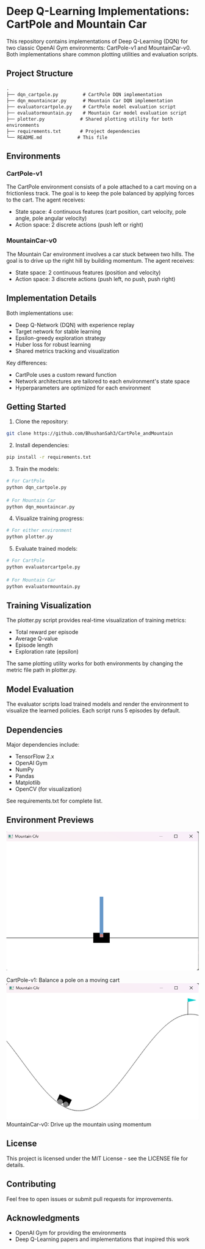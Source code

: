 # Deep Q-Learning Implementations: CartPole and Mountain Car

This repository contains implementations of Deep Q-Learning (DQN) for two classic OpenAI Gym environments: CartPole-v1 and MountainCar-v0. Both implementations share common plotting utilities and evaluation scripts.

## Project Structure

```
.
├── dqn_cartpole.py         # CartPole DQN implementation
├── dqn_mountaincar.py      # Mountain Car DQN implementation
├── evaluatorcartpole.py    # CartPole model evaluation script
├── evaluatormountain.py    # Mountain Car model evaluation script
├── plotter.py             # Shared plotting utility for both environments
├── requirements.txt       # Project dependencies
└── README.md             # This file
```

## Environments

### CartPole-v1
The CartPole environment consists of a pole attached to a cart moving on a frictionless track. The goal is to keep the pole balanced by applying forces to the cart. The agent receives:
- State space: 4 continuous features (cart position, cart velocity, pole angle, pole angular velocity)
- Action space: 2 discrete actions (push left or right)

### MountainCar-v0
The Mountain Car environment involves a car stuck between two hills. The goal is to drive up the right hill by building momentum. The agent receives:
- State space: 2 continuous features (position and velocity)
- Action space: 3 discrete actions (push left, no push, push right)

## Implementation Details

Both implementations use:
- Deep Q-Network (DQN) with experience replay
- Target network for stable learning
- Epsilon-greedy exploration strategy
- Huber loss for robust learning
- Shared metrics tracking and visualization

Key differences:
- CartPole uses a custom reward function
- Network architectures are tailored to each environment's state space
- Hyperparameters are optimized for each environment

## Getting Started

1. Clone the repository:
```bash
git clone https://github.com/BhushanSah3/CartPole_andMountain
```

2. Install dependencies:
```bash
pip install -r requirements.txt
```

3. Train the models:
```bash
# For CartPole
python dqn_cartpole.py

# For Mountain Car
python dqn_mountaincar.py
```

4. Visualize training progress:
```bash
# For either environment
python plotter.py
```

5. Evaluate trained models:
```bash
# For CartPole
python evaluatorcartpole.py

# For Mountain Car
python evaluatormountain.py
```

## Training Visualization

The plotter.py script provides real-time visualization of training metrics:
- Total reward per episode
- Average Q-value
- Episode length
- Exploration rate (epsilon)

The same plotting utility works for both environments by changing the metric file path in plotter.py.

## Model Evaluation

The evaluator scripts load trained models and render the environment to visualize the learned policies. Each script runs 5 episodes by default.

## Dependencies

Major dependencies include:
- TensorFlow 2.x
- OpenAI Gym
- NumPy
- Pandas
- Matplotlib
- OpenCV (for visualization)

See requirements.txt for complete list.

## Environment Previews
![CartPole-v1 Environment](images/cartpole.png)

CartPole-v1: Balance a pole on a moving cart
![MountainCar-v0 Environment](images/mountain.png)
MountainCar-v0: Drive up the mountain using momentum

## License

This project is licensed under the MIT License - see the LICENSE file for details.

## Contributing

Feel free to open issues or submit pull requests for improvements.

## Acknowledgments

- OpenAI Gym for providing the environments
- Deep Q-Learning papers and implementations that inspired this work


